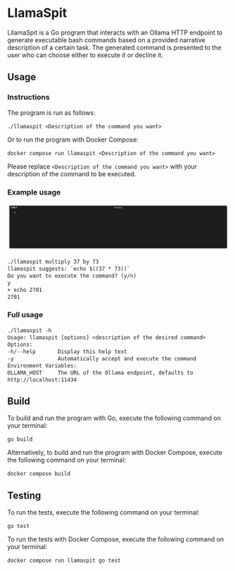 # LlamaSpit

LllamaSpit is a Go program that interacts with an Ollama HTTP endpoint to generate executable bash commands based on a provided narrative description of a certain task. The generated command is presented to the user who can choose either to execute it or decline it.
## Usage
### Instructions
The program is run as follows:
```
./llamaspit <Description of the command you want>
```
Or to run the program with Docker Compose:
```
docker compose run llamaspit <Description of the command you want>
```
Please replace `<Description of the command you want>` with your description of the command to be executed.

### Example usage
![example usage](example.gif)
```
./llamaspit multiply 37 by 73
llamaspit suggests: `echo $((37 * 73))`
Do you want to execute the command? (y/n)
y
+ echo 2701
2701
```
### Full usage
```
./llamaspit -h
Usage: llamaspit [options] <description of the desired command>
Options:
-h/--help       Display this help text
-y              Automatically accept and execute the command
Environment Variables:
OLLAMA_HOST     The URL of the Ollama endpoint, defaults to http://localhost:11434
```

## Build
To build and run the program with Go, execute the following command on your terminal:

```
go build
```

Alternatively, to build and run the program with Docker Compose, execute the following command on your terminal:
```
docker compose build
```


## Testing

To run the tests, execute the following command on your terminal:
```
go test
```

To run the tests with Docker Compose, execute the following command on your terminal:
```
docker compose run llamaspit go test

```